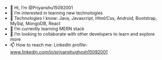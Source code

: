 - 👋 Hi, I’m @Priyanshu15092001
- 👀 I’m interested in learning new technologies
- 🤖 Technologies I know: Java, Javascript, Html/Css, Android, Bootstrap, MySql, MongoDB, React
- 🌱 I’m currently learning MERN stack
- 💞️ I’m looking to collaborate with other developers to learn and explore more
- 📫 How to reach me: LinkedIn profile- www.linkedin.com/in/priyanshughosh15092001

<!---
Priyanshu15092001/Priyanshu15092001 is a ✨ special ✨ repository because its `README.md` (this file) appears on your GitHub profile.
You can click the Preview link to take a look at your changes.
--->
